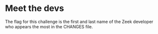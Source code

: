 Meet the devs
=============

The flag for this challenge is the first and last name of the Zeek developer who appears the most in the CHANGES file.
